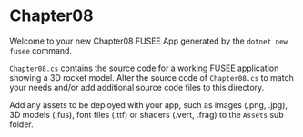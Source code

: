 # Chapter08

Welcome to your new Chapter08 FUSEE App generated by the `dotnet new fusee` command.

`Chapter08.cs` contains the source code for a working FUSEE application showing 
a 3D rocket model. Alter the source code of `Chapter08.cs` to match your needs 
and/or add additional source code files to this directory.

Add any assets to be deployed with your app, such as images (.png, .jpg), 
3D models (.fus), font files (.ttf) or shaders (.vert, .frag) 
to the `Assets` sub folder.


